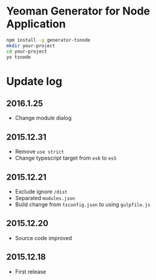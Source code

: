 # Yeoman Generator for Node Application

```sh
npm install -g generator-tsnode
mkdir your-project
cd your-project
yo tsnode
```

# Update log

## 2016.1.25
- Change module dialog

## 2015.12.31
- Remove `use strict`
- Change typescript target from `es6` to `es5`

## 2015.12.21
- Exclude ignore `/dist`
- Separated `modules.json`
- Build change from `tsconfig.json` to using `gulpfile.js`

## 2015.12.20
- Source code improved

## 2015.12.18
- First release